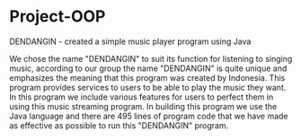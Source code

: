 # Project-OOP
DENDANGIN - created a simple music player program using Java

We chose the name "DENDANGIN" to suit its
function for listening to singing music, according to our group the name "DENDANGIN" is quite
unique and emphasizes the meaning that this program was created by Indonesia. This program
provides services to users to be able to play the music they want. In this program we include
various features for users to perfect them in using this music streaming program. In building this
program we use the Java language and there are 495 lines of program code that we have made
as effective as possible to run this "DENDANGIN" program.
